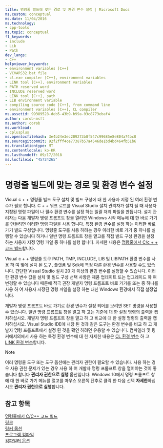 ```yaml
---
title: 명령줄 빌드에 맞는 경로 및 환경 변수 설정 | Microsoft Docs
ms.custom: conceptual
ms.date: 11/04/2016
ms.technology:
- cpp-tools
ms.topic: conceptual
f1_keywords:
- include
- Lib
- Path
dev_langs:
- C++
helpviewer_keywords:
- environment variables [C++]
- VCVARS32.bat file
- cl.exe compiler [C++], environment variables
- LINK tool [C++], environment variables
- PATH reserved word
- INCLUDE reserved word
- LINK tool [C++], path
- LIB environment variable
- compiling source code [C++], from command line
- environment variables [C++], CL compiler
ms.assetid: 99389528-deb5-43b9-b99a-03c8773ebaf4
author: corob-msft
ms.author: corob
ms.workload:
- cplusplus
ms.openlocfilehash: 3e4b24e3ec209273b0f547c99685e8e804a74bc0
ms.sourcegitcommit: 92f2fff4ce77387b57a4546de1bd4bd464fb51b6
ms.translationtype: MT
ms.contentlocale: ko-KR
ms.lasthandoff: 09/17/2018
ms.locfileid: "45724265"
---
```

# <a name="set-the-path-and-environment-variables-for-command-line-builds"></a>명령줄 빌드에 맞는 경로 및 환경 변수 설정

Visual c + + 명령줄 빌드 도구 설치 및 빌드 구성에 대 한 사용자 지정 된 여러 환경 변수가 필요 합니다. C + + 워크 로드를 Visual Studio 설치 관리자가 설치 될 때 사용자 지정된 명령 파일이 나 필수 환경 변수를 설정 하는 일괄 처리 파일을 만듭니다. 설치 관리자는 다음 개발자 명령 프롬프트 창을 열려면 Windows 시작 메뉴에 대 한 바로 가기를 만들려면 이러한 명령 파일을 사용 합니다. 특정 환경 변수를 설정 하는 이러한 바로 가기 빌드 구성입니다. 명령줄 도구를 사용 하려는 경우 이러한 바로 가기 중 하나를 실행할 수 있습니다 하거나 일반 명령 프롬프트 창을 열고를 직접 빌드 구성 환경을 설정 하는 사용자 지정 명령 파일 중 하나를 실행 합니다. 자세한 내용은 [명령줄에서 C/c + + 코드 빌드](building-on-the-command-line.md)합니다.

Visual c + + 명령줄 도구 PATH, TMP, INCLUDE, LIB 및 LIBPATH 환경 변수를 사용 하 여 및에 설치 된 도구, 플랫폼 및 Sdk에 특정 다른 환경 변수를 사용할 수도 있습니다. 간단한 Visual Studio 설치 20 개 이상의 환경 변수를 설정할 수 있습니다. 이러한 환경 변수 값을 설치 및 빌드 구성 선택 사항은 제품 업데이트 또는 업그레이드 하 여 변경할 수 있습니다 때문에 적극 권장 개발자 명령 프롬프트 바로 가기를 또는 중 하나를 사용 하 여 사용자 지정된 명령 파일을 설정 하는 대신 Windows 환경에서 직접 설정입니다.

개발자 명령 프롬프트 바로 가기로 환경 변수가 설정 되어를 보려면 SET 명령을 사용할 수 있습니다. 일반 명령 프롬프트 창을 열고 하 고는 기준에 대 한 설정 명령의 출력을 캡처하십시오. 개발자 명령 프롬프트 창을 열고 하 고 비교에 대 한 설정 명령의 출력을 캡처하십시오. Visual Studio IDE에 내장 된 것과 같은 도구는 환경 변수를 비교 하 고 개발자 명령 프롬프트에서 설정 된 것을 확인 하려면 유용할 수 있습니다. 컴파일러 및 링커에서의에서 사용 하는 특정 환경 변수에 대 한 자세한 내용은 [CL 환경 변수](../build/reference/cl-environment-variables.md) 하 고 [LINK 환경 변수](../build/reference/link-environment-variables.md)합니다.

> [!NOTE]
>  여러 명령줄 도구 또는 도구 옵션에는 관리자 권한이 필요할 수 있습니다. 사용 하는 경우 사용 권한 문제가 있는 경우 사용 하 여 개발자 명령 프롬프트 창을 열어야는 것이 좋습니다 합니다 **관리자 권한으로 실행** 옵션입니다. Windows 10에서 명령 프롬프트 창에 대 한 바로 가기 메뉴를 열고를 마우스 오른쪽 단추로 클릭 한 다음 선택 **자세한**하십시오 **관리자 권한으로 실행**합니다.

## <a name="see-also"></a>참고 항목

[명령줄에서 C/C++ 코드 빌드](../build/building-on-the-command-line.md)<br/>
[링크](../build/reference/linking.md)<br/>
[링커 옵션](../build/reference/linker-options.md)<br/>
[ 프로그램 컴파일](../build/reference/compiling-a-c-cpp-program.md)<br/>
[컴파일러 옵션](../build/reference/compiler-options.md)